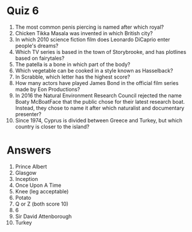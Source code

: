 # Quiz 6

1. The most common penis piercing is named after which royal?
2. Chicken Tikka Masala was invented in which British city?
3. In which 2010 science fiction film does Leonardo DiCaprio enter people's dreams?
4. Which TV series is based in the town of Storybrooke, and has plotlines based on fairytales?
5. The patella is a bone in which part of the body?
6. Which vegetable can be cooked in a style known as Hasselback?
7. In Scrabble, which letter has the highest score?
8. How many actors have played James Bond in the official film series made by Eon Productions?
9. In 2016 the Natural Environment Research Council rejected the name Boaty McBoatFace that the public chose for their latest research boat. Instead, they chose to name it after which naturalist and documentary presenter?
10. Since 1974, Cyprus is divided between Greece and Turkey, but which country is closer to the island?

# Answers

1. Prince Albert
2. Glasgow
3. Inception
4. Once Upon A Time
5. Knee (leg acceptable)
6. Potato
7. Q or Z (both score 10)
8. 6
9. Sir David Attenborough
10. Turkey
